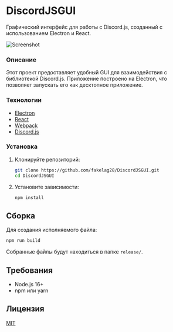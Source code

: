 # DiscordJSGUI

Графический интерфейс для работы с Discord.js, созданный с использованием Electron и React.

![Screenshot](https://i.postimg.cc/MpD5VTnj/image.png)


### Описание

Этот проект предоставляет удобный GUI для взаимодействия с библиотекой Discord.js. Приложение построено на Electron, что позволяет запускать его как десктопное приложение.

### Технологии

- [Electron](https://www.electronjs.org/)
- [React](https://react.dev/)
- [Webpack](https://webpack.js.org/)
- [Discord.js](https://discord.js.org/)

### Установка

1. Клонируйте репозиторий:
   ```bash
   git clone https://github.com/fakelag28/DiscordJSGUI.git
   cd DiscordJSGUI
   ```

2. Установите зависимости:
   ```bash
   npm install
   ```

## Сборка

Для создания исполняемого файла:

```bash
npm run build
```

Собранные файлы будут находиться в папке `release/`.

## Требования

- Node.js 16+
- npm или yarn

## Лицензия

[MIT](LICENSE)